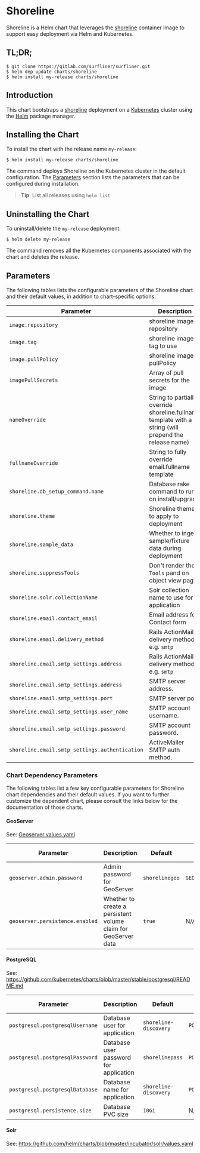 # Shoreline

Shoreline is a Helm chart that leverages the [shoreline][shoreline] container
image to support easy deployment via Helm and Kubernetes.

## TL;DR;

```console
$ git clone https://gitlab.com/surfliner/surfliner.git
$ helm dep update charts/shoreline
$ helm install my-release charts/shoreline
```

## Introduction

This chart bootstraps a [shoreline][shoreline] deployment on a [Kubernetes](http://kubernetes.io) cluster using the [Helm](https://helm.sh) package manager.

## Installing the Chart
To install the chart with the release name `my-release`:

```console
$ helm install my-release charts/shoreline
```

The command deploys Shoreline on the Kubernetes cluster in the default configuration. The [Parameters](#parameters) section lists the parameters that can be configured during installation.

> **Tip**: List all releases using `helm list`

## Uninstalling the Chart

To uninstall/delete the `my-release` deployment:

```console
$ helm delete my-release
```

The command removes all the Kubernetes components associated with the chart and deletes the release.

## Parameters

The following tables lists the configurable parameters of the Shoreline chart and their default values, in addition to chart-specific options.

| Parameter | Description | Default | Environment Variable |
| --------- | ----------- | ------- | -------------------- |
| `image.repository` | shoreline image repository | `registry.gitlab.com/surfliner/surfliner/shoreline_discovery_app` | N/A |
| `image.tag` | shoreline image tag to use | `stable` | N/A |
| `image.pullPolicy` | shoreline image pullPolicy | `Always` | N/A |
| `imagePullSecrets` | Array of pull secrets for the image | `[]` | N/A |
| `nameOverride` | String to partially override shoreline.fullname template with a string (will prepend the release name) | `""` | N/A |
| `fullnameOverride` | String to fully override email.fullname template | `""` | N/A |
| `shoreline.db_setup_command.name` | Database rake command to run on install/upgrade | `db:migrate` | `DATABASE_COMMAND` |
| `shoreline.theme` | Shoreline theme to apply to deployment | `""` | `SHORELINE_THEME` |
| `shoreline.sample_data` | Whether to ingest sample/fixture data during deployment | `nil` | N/A |
| `shoreline.suppressTools` | Don't render the `Tools` pand on object view page | `false` | `SHORELINE_SUPPRESS_TOOLS` |
| `shoreline.solr.collectionName` | Solr collection name to use for application | `collection1` | `SOLR_CORE_NAME` |
| `shoreline.email.contact_email` | Email address for Contact form | `shoreline@example.edu` | `CONTACT_EMAIL` |
| `shoreline.email.delivery_method` | Rails ActionMailer delivery method. e.g. `smtp` | `letter_opener_web` | `DELIVERY_METHOD` |
| `shoreline.email.smtp_settings.address` | Rails ActionMailer delivery method. e.g. `smtp` | `letter_opener_web` | `DELIVERY_METHOD` |
| `shoreline.email.smtp_settings.address` | SMTP server address.  | `nil` | `SMTP_HOST` |
| `shoreline.email.smtp_settings.port` | SMTP server port.  | `nil` | `SMTP_PORT` |
| `shoreline.email.smtp_settings.user_name` | SMTP account username.  | `nil` | `SMTP_USERNAME` |
| `shoreline.email.smtp_settings.password` | SMTP account password.  | `nil` | `SMTP_PASSWORD` |
| `shoreline.email.smtp_settings.authentication` | ActiveMailer SMTP auth method.  | `nil` | `SMTP_AUTHENTICATION` |

### Chart Dependency Parameters

The following tables list a few key configurable parameters for Shoreline chart dependencies and their default values. If you want to further customize the dependent chart, please consult the links below for the documentation of those charts.

#### GeoServer

See: [Geoserver values.yaml](../geoserver/values.yaml)

| Parameter | Description | Default | Environment Variable |
| --------- | ----------- | ------- | -------------------- |
| `geoserver.admin.password` | Admin password for GeoServer | `shorelinegeo` | `GEOSERVER_PASSWORD` |
| `geoserver.persistence.enabled` | Whether to create a persistent volume claim for GeoServer data | `true` | N/A |

#### PostgreSQL

See: https://github.com/kubernetes/charts/blob/master/stable/postgresql/README.md

| Parameter | Description | Default | Environment Variable |
| --------- | ----------- | ------- | -------------------- |
| `postgresql.postgresqlUsername` | Database user for application | `shoreline-discovery` | `POSTGRES_USER` |
| `postgresql.postgresqlPassword` | Database user password for application | `shorelinepass` | `POSTGRES_PASSWORD` |
| `postgresql.postgresqlDatabase` | Database name for application | `shoreline-discovery` | `POSTGRES_DB` |
| `postgresql.persistence.size` | Database PVC size | `10Gi` | N/A |

#### Solr

See: https://github.com/helm/charts/blob/master/incubator/solr/values.yaml

[shoreline]:https://gitlab.com/surfliner/surfliner/-/tree/trunk/shoreline/discovery
